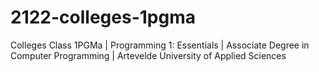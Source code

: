 # 2122-colleges-1pgma
Colleges Class 1PGMa | Programming 1: Essentials | Associate Degree in Computer Programming | Artevelde University of Applied Sciences
